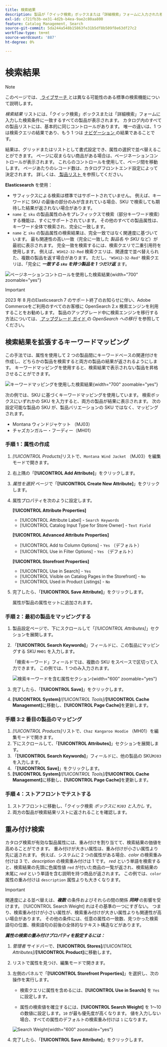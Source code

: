 ```yaml
---
title: 検索結果
description: 製品が「クイック検索」ボックスまたは「詳細検索」フォームに入力された検索条件に一致する方法を設定する方法を説明します。
exl-id: c721fb3b-ee31-4d2b-b4ea-9ae2c80aa800
feature: Catalog Management, Search
source-git-commit: 5da244a548b15863fe31b5df8b509f8e63df27c2
workflow-type: tm+mt
source-wordcount: '887'
ht-degree: 0%

---
```


# 検索結果

>[!NOTE]
>
>このページでは、[ ライブサーチ ](https://experienceleague.adobe.com/docs/commerce/live-search/overview.html) とは異なる可能性のある標準の検索機能について説明します。

_検索結果_ リストには、「クイック検索」ボックスまたは「詳細検索」フォームに入力した検索条件に一致するすべての製品が表示されます。 カタログ内のすべての製品リストには、基本的に同じコントロールがあります。 唯一の違いは、1 つは検索クエリの結果であり、もう 1 つは [ ナビゲーション ](navigation.md) の結果であることです。

結果は、グリッドまたはリストとして書式設定でき、属性の選択で並べ替えることができます。 ページに収まらない商品がある場合は、ページネーションコントロールが表示されます。 これらのコントロールを使用して、ページ間を移動します。 ページあたりのレコード数は、カタログフロントエンド設定によって決定されます。 詳しくは、[ 製品リスト ](navigation-product-listings.md) を参照してください。

**Elasticsearch** を使用：

- サフィックスによる検索は標準ではサポートされていません。 例えば、キーワードに SKU の最後の部分のみが含まれている場合、SKU で検索しても期待した結果が返されない場合があります。
- `name` と `sku` の製品属性のみをプレフィックスで検索（部分キーワード検索）する機能は、すぐにサポートされています。 その他のすべての製品属性は、キーワード全体で検索され、完全に一致します。
- `name` と `sku` の製品属性の検索結果は、完全一致ではなく関連度に基づいています。 最も関連性の高い一致（完全に一致した _製品名_ や _SKU_ など）が最初に表示されます。 完全一致を検索するには、検索クエリで二重引用符を使用します。 例えば、`WSH12-32-Red` 検索クエリは、関連度で並べ替えられた、複数の製品を返す場合があります。 ただし、`"WSH12-32-Red"` 検索クエリは、「完全に **_一致する `sku` を持つ製品を 1 つだけ返_** ます。

![ ページネーションコントロールを使用した検索結果 ](./assets/storefront-search-results-shorts.png){width="700" zoomable="yes"}

>[!IMPORTANT]
>
>2023 年 8 月のElasticsearch 7 のサポート終了のお知らせに伴い、Adobe Commerceをご利用のすべてのお客様に OpenSearch 2.x 検索エンジンを利用することをお勧めします。 製品のアップグレード中に検索エンジンを移行する方法については、[ アップグレード ガイド ](https://experienceleague.adobe.com/docs/commerce-operations/upgrade-guide/prepare/opensearch-migration.html) の _OpenSearch への移行_ を参照してください。

## 検索結果を拡張するキーワードマッピング

この手法では、属性を使用して 2 つの製品間にキーワードベースの関連付けを作成し、どちらかの製品を検索すると両方の製品の結果が返されるようにします。 キーワードマッピングを使用すると、検索結果で表示されない製品を昇格させることができます。

![ キーワードマッピングを使用した検索結果 ](./assets/storefront-search-results-extended.png){width="700" zoomable="yes"}

次の例では、SKU に基づくキーワードマッピングを使用しています。 検索ボックスにいずれかの SKU を入力すると、両方の製品が結果に表示されます。 次の設定可能な製品の SKU が、製品バリエーションの SKU ではなく、マッピングされます。

- Montana ウィンドジャケット （MJ03）
- チャズカンガルー・フーディー（MH01）

### 手順 1：属性の作成

1. _[!UICONTROL Products]_&#x200B;リストで、`Montana Wind Jacket` （MJ03）を編集モードで開きます。
1. 右上隅の「**[!UICONTROL Add Attribute]**」をクリックします。
1. _属性を選択_ ページで「**[!UICONTROL Create New Attribute]**」をクリックします。
1. 属性プロパティを次のように設定します。

   **[!UICONTROL Attribute Properties]**

   - [!UICONTROL Attribute Label] - `Search Keywords`
   - [!UICONTROL Catalog Input Type for Store Owner] - `Text Field`

   **[!UICONTROL Advanced Attribute Properties]**

   - [!UICONTROL Add to Column Options] - `Yes` （デフォルト）
   - [!UICONTROL Use in Filter Options] - `Yes` （デフォルト）

   **[!UICONTROL Storefront Properties]**

   - [!UICONTROL Use in Search] - `Yes`
   - [!UICONTROL Visible on Catalog Pages in the Storefront] - `No`
   - [!UICONTROL Used in Product Listings] - `No`

1. 完了したら、「**[!UICONTROL Save Attribute]**」をクリックします。

   属性が製品の属性セットに追加されます。

### 手順 2：最初の製品をマッピングする

1. 製品設定ページで、下にスクロールして「_[!UICONTROL Attributes]_」セクションを展開します。
1. 「**[!UICONTROL Search Keywords]**」フィールドに、この製品にマッピングする SKU `MH01` を入力します。

   「検索キーワード」フィールドでは、複数の SKU をスペースで区切って入力できます。 この例では、1 つのみ入力されます。

   ![ 検索キーワードを含む属性セクション ](./assets/search-keywords-attribute.png){width="600" zoomable="yes"}

1. 完了したら、「**[!UICONTROL Save]**」をクリックします。
1. **[!UICONTROL System]**/_[!UICONTROL Tools]_/**[!UICONTROL Cache Management]**&#x200B;に移動し、**[!UICONTROL Page Cache]**&#x200B;を更新します。

### 手順 3:2 番目の製品のマッピング

1. _[!UICONTROL Products]_&#x200B;リストで、`Chaz Kangaroo Hoodie` （MH01）を編集モードで開きます。
1. 下にスクロールして、「**[!UICONTROL Attributes]**」セクションを展開します。
1. 「**[!UICONTROL Search Keywords]**」フィールドに、他の製品の SKU`MJ03` を入力します。
1. 「**[!UICONTROL Save]**」をクリックします。
1. **[!UICONTROL System]**/_[!UICONTROL Tools]_/**[!UICONTROL Cache Management]**&#x200B;に移動し、**[!UICONTROL Page Cache]**&#x200B;を更新します。

### 手順 4：ストアフロントでテストする

1. ストアフロントに移動し、「クイック検索 _ボックスに `MJ03` と入力し_ す。
1. 両方の製品が検索結果リストに返されることを確認します。

## 重み付け検索

カタログ検索が有効な製品属性には、重み付けを割り当てて、検索結果の価値を高めることができます。 重み付けが大きい属性は、重み付けが小さい属性より先に返されます。 例えば、システムに 2 つの属性がある場合、_color_ の検索重み付けは 3 で、_description_ の検索重み付けは 1 です。 _red_ という単語を検索すると、検索結果の先頭に色属性値 `red` が付いた商品の一覧が返され、検索結果の末尾に _red_ という単語を含む説明を持つ商品が返されます。 この例では、`color` 属性の重み付けは `description` 属性よりも大きくなります。

>[!IMPORTANT]
>
>関連度による並べ替えは、**_複数_** の条件およびそれらの間の関係 **_同時_** の影響を受けます。 [!UICONTROL Search Weight] れはその基準の一つにすぎない。 つまり、検索重み付けが小さい属性が、検索重み付けが大きい属性よりも関連性が高い場合があります。 その他の条件には、任意の属性の一致数、見つかった検索語句の位置、検索語句の前後の全体的なテキスト構造などがあります。

**_属性の検索の重み付けプロパティを設定するには：_**

1. _管理者_ サイドバーで、**[!UICONTROL Stores]**/_[!UICONTROL Attributes]_/**[!UICONTROL Product]**&#x200B;に移動します。

1. リストで属性を見つけ、編集モードで開きます。

1. 左側のパネルで「**[!UICONTROL Storefront Properties]**」を選択し、次の操作を実行します。

   - 検索クエリに属性を含めるには、**[!UICONTROL Use in Search]** を `Yes` に設定します。

   - 属性の検索値を確立するには、**[!UICONTROL Search Weight]** を 1～10 の数値に設定します。`10` が最も優先度が高くなります。 値を入力しない場合、すべての属性のデフォルトの検索重み付けは `1` になります。

   ![Search Weight](./assets/search-weight.png){width="600" zoomable="yes"}

1. 完了したら、「**[!UICONTROL Save Attribute]**」をクリックします。

